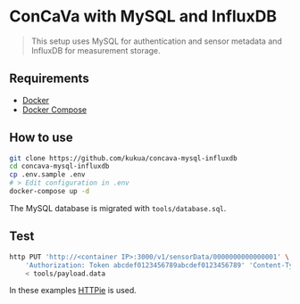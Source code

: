 # ConCaVa with MySQL and InfluxDB

> This setup uses MySQL for authentication and sensor metadata and InfluxDB for measurement storage.

## Requirements

- [Docker](https://docs.docker.com/engine/installation/)
- [Docker Compose](https://docs.docker.com/compose/install/)

## How to use

```bash
git clone https://github.com/kukua/concava-mysql-influxdb
cd concava-mysql-influxdb
cp .env.sample .env
# > Edit configuration in .env
docker-compose up -d
```

The MySQL database is migrated with `tools/database.sql`.

## Test

```bash
http PUT 'http://<container IP>:3000/v1/sensorData/0000000000000001' \
	'Authorization: Token abcdef0123456789abcdef0123456789' 'Content-Type: application/octet-stream' \
	< tools/payload.data
```

In these examples [HTTPie](https://github.com/jkbrzt/httpie) is used.
